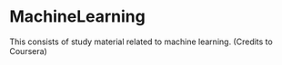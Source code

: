 # MachineLearning
This consists of study material related to machine learning. (Credits to Coursera)
